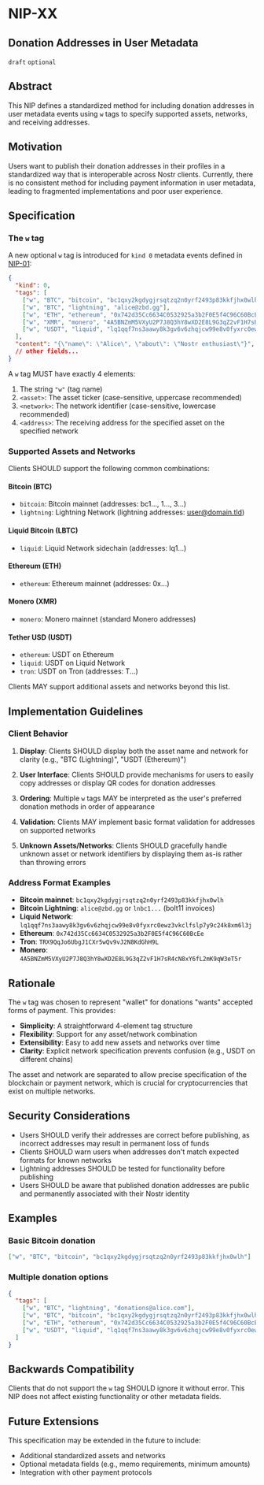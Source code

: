 # NIP-XX

## Donation Addresses in User Metadata

`draft` `optional`

## Abstract

This NIP defines a standardized method for including donation addresses in user metadata events using `w` tags to specify supported assets, networks, and receiving addresses.

## Motivation

Users want to publish their donation addresses in their profiles in a standardized way that is interoperable across Nostr clients. Currently, there is no consistent method for including payment information in user metadata, leading to fragmented implementations and poor user experience.

## Specification

### The `w` tag

A new optional `w` tag is introduced for `kind 0` metadata events defined in [NIP-01](01.md):

```json
{
  "kind": 0,
  "tags": [
    ["w", "BTC", "bitcoin", "bc1qxy2kgdygjrsqtzq2n0yrf2493p83kkfjhx0wlh"],
    ["w", "BTC", "lightning", "alice@zbd.gg"],
    ["w", "ETH", "ethereum", "0x742d35Cc6634C0532925a3b2F0E5f4C96C60BcEe"],
    ["w", "XMR", "monero", "4A5BNZmM5VXyU2P7J8Q3hY8wXD2E8L9G3qZ2vF1H7sR4cN8xY6fL2mK9qW3eT5r"],
    ["w", "USDT", "liquid", "lq1qqf7ns3aawy8k3gv6v6zhqjcw99e8v0fyxrc0ewz3vkclfslp7y9c24k8xm6l3j"]
  ],
  "content": "{\"name\": \"Alice\", \"about\": \"Nostr enthusiast\"}",
  // other fields...
}
```

A `w` tag MUST have exactly 4 elements:
1. The string `"w"` (tag name)
2. `<asset>`: The asset ticker (case-sensitive, uppercase recommended)
3. `<network>`: The network identifier (case-sensitive, lowercase recommended)  
4. `<address>`: The receiving address for the specified asset on the specified network

### Supported Assets and Networks

Clients SHOULD support the following common combinations:

#### Bitcoin (BTC)
- `bitcoin`: Bitcoin mainnet (addresses: bc1..., 1..., 3...)
- `lightning`: Lightning Network (lightning addresses: user@domain.tld)

#### Liquid Bitcoin (LBTC)
- `liquid`: Liquid Network sidechain (addresses: lq1...)

#### Ethereum (ETH)  
- `ethereum`: Ethereum mainnet (addresses: 0x...)

#### Monero (XMR)
- `monero`: Monero mainnet (standard Monero addresses)

#### Tether USD (USDT)
- `ethereum`: USDT on Ethereum
- `liquid`: USDT on Liquid Network  
- `tron`: USDT on Tron (addresses: T...)

Clients MAY support additional assets and networks beyond this list.

## Implementation Guidelines

### Client Behavior

1. **Display**: Clients SHOULD display both the asset name and network for clarity (e.g., "BTC (Lightning)", "USDT (Ethereum)")

2. **User Interface**: Clients SHOULD provide mechanisms for users to easily copy addresses or display QR codes for donation addresses

3. **Ordering**: Multiple `w` tags MAY be interpreted as the user's preferred donation methods in order of appearance

4. **Validation**: Clients MAY implement basic format validation for addresses on supported networks

5. **Unknown Assets/Networks**: Clients SHOULD gracefully handle unknown asset or network identifiers by displaying them as-is rather than throwing errors

### Address Format Examples

- **Bitcoin mainnet**: `bc1qxy2kgdygjrsqtzq2n0yrf2493p83kkfjhx0wlh`
- **Bitcoin Lightning**: `alice@zbd.gg` or `lnbc1...` (bolt11 invoices)
- **Liquid Network**: `lq1qqf7ns3aawy8k3gv6v6zhqjcw99e8v0fyxrc0ewz3vkclfslp7y9c24k8xm6l3j`
- **Ethereum**: `0x742d35Cc6634C0532925a3b2F0E5f4C96C60BcEe`
- **Tron**: `TRX9QqJo6UbgJ1CXr5wQv9vJ2N8KdGhH9L`
- **Monero**: `4A5BNZmM5VXyU2P7J8Q3hY8wXD2E8L9G3qZ2vF1H7sR4cN8xY6fL2mK9qW3eT5r`

## Rationale

The `w` tag was chosen to represent "wallet" for donations "wants" accepted forms of payment. This provides:

- **Simplicity**: A straightforward 4-element tag structure
- **Flexibility**: Support for any asset/network combination
- **Extensibility**: Easy to add new assets and networks over time
- **Clarity**: Explicit network specification prevents confusion (e.g., USDT on different chains)

The asset and network are separated to allow precise specification of the blockchain or payment network, which is crucial for cryptocurrencies that exist on multiple networks.

## Security Considerations

- Users SHOULD verify their addresses are correct before publishing, as incorrect addresses may result in permanent loss of funds
- Clients SHOULD warn users when addresses don't match expected formats for known networks
- Lightning addresses SHOULD be tested for functionality before publishing
- Users SHOULD be aware that published donation addresses are public and permanently associated with their Nostr identity

## Examples

### Basic Bitcoin donation
```json
["w", "BTC", "bitcoin", "bc1qxy2kgdygjrsqtzq2n0yrf2493p83kkfjhx0wlh"]
```

### Multiple donation options
```json
{
  "tags": [
    ["w", "BTC", "lightning", "donations@alice.com"],
    ["w", "BTC", "bitcoin", "bc1qxy2kgdygjrsqtzq2n0yrf2493p83kkfjhx0wlh"],
    ["w", "ETH", "ethereum", "0x742d35Cc6634C0532925a3b2F0E5f4C96C60BcEe"],
    ["w", "USDT", "liquid", "lq1qqf7ns3aawy8k3gv6v6zhqjcw99e8v0fyxrc0ewz3vkclfslp7y9c24k8xm6l3j"]
  ]
}
```

## Backwards Compatibility

Clients that do not support the `w` tag SHOULD ignore it without error. This NIP does not affect existing functionality or other metadata fields.

## Future Extensions

This specification may be extended in the future to include:
- Additional standardized assets and networks
- Optional metadata fields (e.g., memo requirements, minimum amounts)
- Integration with other payment protocols

